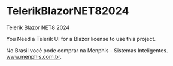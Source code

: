 # TelerikBlazorNET82024
Telerik Blazor NET8 2024

You Need a Telerik UI for a Blazor license to use this project.

No Brasil você pode comprar na Menphis - Sistemas Inteligentes. www.menphis.com.br.
